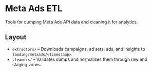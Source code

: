 # Meta Ads ETL

Tools for dumping Meta Ads API data and cleaning it for analytics.

## Layout
- `extractors/` – Downloads campaigns, ad sets, ads, and insights to `landing/metaads/<timestamp>`.
- `cleaners/` – Validates dumps and normalizes them through raw and staging zones.
